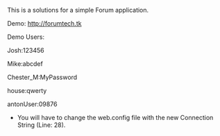 This is a solutions for a simple Forum application.

Demo: http://forumtech.tk

Demo Users: 

Josh:123456

Mike:abcdef

Chester_M:MyPassword

house:qwerty

antonUser:09876

* You will have to change the web.config file with the new Connection String (Line: 28).
